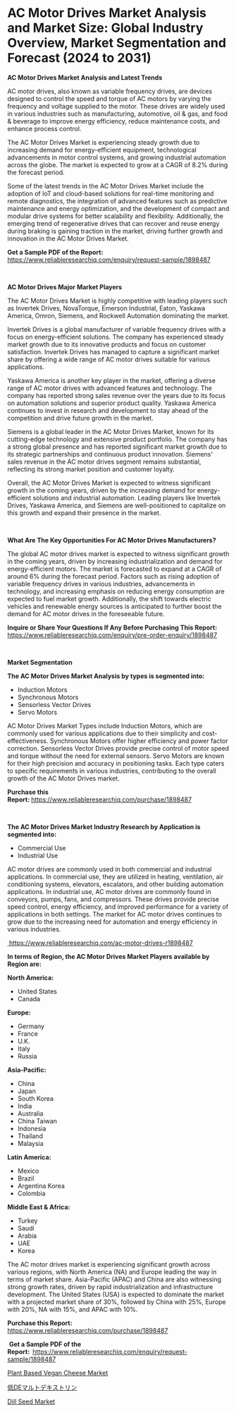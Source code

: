<p><h1>AC Motor Drives Market Analysis and Market Size: Global Industry Overview, Market Segmentation and Forecast (2024 to 2031)</h1></p><p><strong>AC Motor Drives Market Analysis and Latest Trends</strong></p>
<p><p>AC motor drives, also known as variable frequency drives, are devices designed to control the speed and torque of AC motors by varying the frequency and voltage supplied to the motor. These drives are widely used in various industries such as manufacturing, automotive, oil & gas, and food & beverage to improve energy efficiency, reduce maintenance costs, and enhance process control.</p><p>The AC Motor Drives Market is experiencing steady growth due to increasing demand for energy-efficient equipment, technological advancements in motor control systems, and growing industrial automation across the globe. The market is expected to grow at a CAGR of 8.2% during the forecast period.</p><p>Some of the latest trends in the AC Motor Drives Market include the adoption of IoT and cloud-based solutions for real-time monitoring and remote diagnostics, the integration of advanced features such as predictive maintenance and energy optimization, and the development of compact and modular drive systems for better scalability and flexibility. Additionally, the emerging trend of regenerative drives that can recover and reuse energy during braking is gaining traction in the market, driving further growth and innovation in the AC Motor Drives Market.</p></p>
<p><strong>Get a Sample PDF of the Report:&nbsp;</strong> <a href="https://www.reliableresearchiq.com/enquiry/request-sample/1898487">https://www.reliableresearchiq.com/enquiry/request-sample/1898487</a></p>
<p>&nbsp;</p>
<p><strong>AC Motor Drives Major Market Players</strong></p>
<p><p>The AC Motor Drives Market is highly competitive with leading players such as Invertek Drives, NovaTorque, Emerson Industrial, Eaton, Yaskawa America, Omron, Siemens, and Rockwell Automation dominating the market. </p><p>Invertek Drives is a global manufacturer of variable frequency drives with a focus on energy-efficient solutions. The company has experienced steady market growth due to its innovative products and focus on customer satisfaction. Invertek Drives has managed to capture a significant market share by offering a wide range of AC motor drives suitable for various applications.</p><p>Yaskawa America is another key player in the market, offering a diverse range of AC motor drives with advanced features and technology. The company has reported strong sales revenue over the years due to its focus on automation solutions and superior product quality. Yaskawa America continues to invest in research and development to stay ahead of the competition and drive future growth in the market.</p><p>Siemens is a global leader in the AC Motor Drives Market, known for its cutting-edge technology and extensive product portfolio. The company has a strong global presence and has reported significant market growth due to its strategic partnerships and continuous product innovation. Siemens' sales revenue in the AC motor drives segment remains substantial, reflecting its strong market position and customer loyalty.</p><p>Overall, the AC Motor Drives Market is expected to witness significant growth in the coming years, driven by the increasing demand for energy-efficient solutions and industrial automation. Leading players like Invertek Drives, Yaskawa America, and Siemens are well-positioned to capitalize on this growth and expand their presence in the market.</p></p>
<p>&nbsp;</p>
<p><strong>What Are The Key Opportunities For AC Motor Drives Manufacturers?</strong></p>
<p><p>The global AC motor drives market is expected to witness significant growth in the coming years, driven by increasing industrialization and demand for energy-efficient motors. The market is forecasted to expand at a CAGR of around 6% during the forecast period. Factors such as rising adoption of variable frequency drives in various industries, advancements in technology, and increasing emphasis on reducing energy consumption are expected to fuel market growth. Additionally, the shift towards electric vehicles and renewable energy sources is anticipated to further boost the demand for AC motor drives in the foreseeable future.</p></p>
<p><strong>Inquire or Share Your Questions If Any Before Purchasing This Report:</strong> <a href="https://www.reliableresearchiq.com/enquiry/pre-order-enquiry/1898487">https://www.reliableresearchiq.com/enquiry/pre-order-enquiry/1898487</a></p>
<p>&nbsp;</p>
<p><strong>Market Segmentation</strong></p>
<p><strong>The AC Motor Drives Market Analysis by types is segmented into:</strong></p>
<p><ul><li>Induction Motors</li><li>Synchronous Motors</li><li>Sensorless Vector Drives</li><li>Servo Motors</li></ul></p>
<p><p>AC Motor Drives Market Types include Induction Motors, which are commonly used for various applications due to their simplicity and cost-effectiveness. Synchronous Motors offer higher efficiency and power factor correction. Sensorless Vector Drives provide precise control of motor speed and torque without the need for external sensors. Servo Motors are known for their high precision and accuracy in positioning tasks. Each type caters to specific requirements in various industries, contributing to the overall growth of the AC Motor Drives market.</p></p>
<p><strong>Purchase this Report:&nbsp;</strong><a href="https://www.reliableresearchiq.com/purchase/1898487">https://www.reliableresearchiq.com/purchase/1898487</a></p>
<p>&nbsp;</p>
<p><strong>The AC Motor Drives Market Industry Research by Application is segmented into:</strong></p>
<p><ul><li>Commercial Use</li><li>Industrial Use</li></ul></p>
<p><p>AC motor drives are commonly used in both commercial and industrial applications. In commercial use, they are utilized in heating, ventilation, air conditioning systems, elevators, escalators, and other building automation applications. In industrial use, AC motor drives are commonly found in conveyors, pumps, fans, and compressors. These drives provide precise speed control, energy efficiency, and improved performance for a variety of applications in both settings. The market for AC motor drives continues to grow due to the increasing need for automation and energy efficiency in various industries.</p></p>
<p><a href="https://www.reliableresearchiq.com/ac-motor-drives-r1898487">&nbsp;https://www.reliableresearchiq.com/ac-motor-drives-r1898487</a></p>
<p><strong>In terms of Region, the AC Motor Drives Market Players available by Region are:</strong></p>
<p>
    <p> <strong> North America: </strong>
        <ul>
            <li>United States</li>
            <li>Canada</li>
        </ul>
        </p> 
    <p> <strong> Europe: </strong>
        <ul>
            <li>Germany</li>
            <li>France</li>
            <li>U.K.</li>
            <li>Italy</li>
            <li>Russia</li>
        </ul>
        </p> 
    <p> <strong> Asia-Pacific: </strong>
        <ul>
            <li>China</li>
            <li>Japan</li>
            <li>South Korea</li>
            <li>India</li>
            <li>Australia</li>
            <li>China Taiwan</li>
            <li>Indonesia</li>
            <li>Thailand</li>
            <li>Malaysia</li>
        </ul>
        </p> 
    <p> <strong> Latin America: </strong>
        <ul>
            <li>Mexico</li>
            <li>Brazil</li>
            <li>Argentina Korea</li>
            <li>Colombia</li>
        </ul>
        </p> 
    <p> <strong> Middle East & Africa: </strong>
        <ul>
            <li>Turkey</li>
            <li>Saudi</li>
            <li>Arabia</li>
            <li>UAE</li>
            <li>Korea</li>
        </ul>
    </p>
    </p>
<p><p>The AC motor drives market is experiencing significant growth across various regions, with North America (NA) and Europe leading the way in terms of market share. Asia-Pacific (APAC) and China are also witnessing strong growth rates, driven by rapid industrialization and infrastructure development. The United States (USA) is expected to dominate the market with a projected market share of 30%, followed by China with 25%, Europe with 20%, NA with 15%, and APAC with 10%.</p></p>
<p><strong>Purchase this Report: </strong><a href="https://www.reliableresearchiq.com/purchase/1898487">https://www.reliableresearchiq.com/purchase/1898487</a></p>
<p>&nbsp;<strong>Get a Sample PDF of the Report:&nbsp;&nbsp;</strong><a href="https://www.reliableresearchiq.com/enquiry/request-sample/1898487">https://www.reliableresearchiq.com/enquiry/request-sample/1898487</a></p>
<p><strong></strong></p>
<p><p><a href="https://medium.com/@alicemcglynn2022/global-plant-based-vegan-cheese-market-status-2024-2031-and-forecast-by-region-product-end-05ce55fecd55">Plant Based Vegan Cheese Market</a></p><p><a href="https://github.com/sghwr779811674/Market-Research-Report-List-3/blob/main/645152234103.md">低DEマルトデキストリン</a></p><p><a href="https://medium.com/@hakielkafi_83796/dill-seed-market-global-market-insights-and-sales-trends-2024-to-2031-39a011e37fc8">Dill Seed Market</a></p></p>